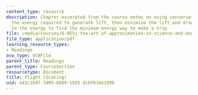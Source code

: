 ```yaml
---
content_type: resource
description: Chapter excerpted from the course notes on using conservation to estimate
  the energy required to generate lift, then minimize the lift and drag contributions
  to the energy to find the minimum-energy way to make a trip
file: /media/courses/6-055j-the-art-of-approximation-in-science-and-engineering-spring-2008/e42c1b97199588991925dcbf63de1998_mar17.pdf
file_type: application/pdf
learning_resource_types:
- Readings
ocw_type: OCWFile
parent_title: Readings
parent_type: CourseSection
resourcetype: Document
title: Flight (Scaling)
uid: e42c1b97-1995-8899-1925-dcbf63de1998
---
```

